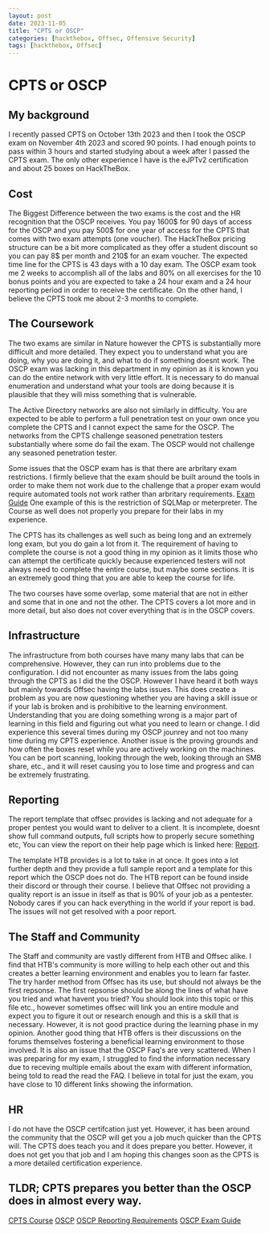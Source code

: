 ```yaml
---
layout: post
date: 2023-11-05
title: "CPTS or OSCP"
categories: [hackthebox, Offsec, Offensive Security]
tags: [hackthebox, Offsec]
---
```


# CPTS or OSCP

## My background

I recently passed CPTS on October 13th 2023 and then I took the OSCP exam on November 4th 2023 and scored 90 points. I had enough points to pass within 3 hours and started studying about a week after I passed the CPTS exam. The only other experience I have is the eJPTv2 certification and about 25 boxes on HackTheBox.


## Cost

The Biggest Difference between the two exams is the cost and the HR recognition that the OSCP receives. You pay 1600$ for 90 days of access for the OSCP and you pay 500$ for one year of access for the CPTS that comes with two exam attempts (one voucher). The HackTheBox pricing structure can be a bit more complicated as they offer a student discount so you can pay 8$ per month and 210$ for an exam voucher. The expected time line for the CPTS is 43 days with a 10 day exam. The OSCP exam took me 2 weeks to accomplish all of the labs and 80% on all exercises for the 10 bonus points and you are expected to take a 24 hour exam and a 24 hour reporting period in order to receive the certificate. On the other hand, I believe the CPTS took me about 2-3 months to complete.


## The Coursework

The two exams are similar in Nature however the CPTS is substantially more difficult and more detailed. They expect you to understand what you are doing, why you are doing it, and what to do if something doesnt work. The OSCP exam was lacking in this department in my opinion as it is known you can do the entire network with very little effort. It is necessary to do manual enumeration and understand what your tools are doing because it is plausible that they will miss something that is vulnerable. 

The Active Directory networks are also not similarly in difficulty. You are expected to be able to perform a full penetration test on your own once you complete the CPTS and I cannot expect the same for the OSCP. The networks from the CPTS challenge seasoned penetration testers substantially where some do fail the exam. The OSCP would not challenge any seasoned penetration tester. 

Some issues that the OSCP exam has is that there are arbritary exam restrictions. I firmly believe that the exam should be built around the tools in order to make them not work due to the challenge that a proper exam would require automated tools not work rather than arbritary requirements. [Exam Guide](https://help.offsec.com/hc/en-us/articles/360040165632-OSCP-Exam-Guide) One example of this is the restriction of SQLMap or meterpreter. The Course as well does not properly you prepare for their labs in my experience. 

The CPTS has its challenges as well such as being long and an extremely long exam, but you do gain a lot from it. The requirement of having to complete the course is not a good thing in my opinion as it limits those who can attempt the certificate quickly because experienced testers will not always need to complete the entire course, but maybe some sections. It is an extremely good thing that you are able to keep the course for life. 

The two courses have some overlap, some material that are not in either and some that in one and not the other. The CPTS covers a lot more and in more detail, but also does not cover everything that is in the OSCP covers.


## Infrastructure

The infrastructure from both courses have many many labs that can be comprehensive. However, they can run into problems due to the configuration. I did not encounter as many issues from the labs going through the CPTS as I did the the OSCP. However I have heard it both ways but mainly towards Offsec having the labs issues. This does create a problem as you are now questioning whether you are having a skill issue or if your lab is broken and is prohibitive to the learning environment. Understanding that you are doing something wrong is a major part of learning in this field and figuring out what you need to learn or change. I did experience this several times during my OSCP jounrey and not too many time during my CPTS experience. Another issue is the proving grounds and how often the boxes reset while you are actively working on the machines. You can be port scanning, looking through the web, looking through an SMB share, etc., and it will reset causing you to lose time and progress and can be extremely frustrating. 


## Reporting

The report template that offsec provides is lacking and not adequate for a proper pentest you would want to deliver to a client. It is incomplete, doesnt show full command outputs, full scripts how to properly secure something etc, You can view the report on their help page which is linked here: [Report](https://help.offsec.com/hc/en-us/articles/360046787731-PEN-200-Reporting-Requirements).

The template HTB provides is a lot to take in at once. It goes into a lot further depth and they provide a full sample report and a template for this report which the OSCP does not do. The HTB report can be found inside their discord or through their course. I believe that Offsec not providing a quality report is an issue in itself as that is 90% of your job as a pentester. Nobody cares if you can hack everything in the world if your report is bad. The issues will not get resolved with a poor report.


## The Staff and Community

The Staff and community are vastly different from HTB and Offsec alike. I find that HTB's community is more willing to help each other out and this creates a better learning environment and enables you to learn far faster. The try harder method from Offsec has its use, but should not always be the first repsonse. The first repsonse should be along the lines of what have you tried and what havent you tried? You should look into this topic or this file etc., however sometimes offsec will link you an entire module and expect you to figure it out or research enough and this is a skill that is necessary. However, it is not good practice during the learning phase in my opinion. Another good thing that HTB offers is their discussions on the forums themselves fostering a beneficial learning environment to those involved. It is also an issue that the OSCP Faq's are very scattered. When I was preparing for my exam, I struggled to find the information necessary due to receving multiple emails about the exam with different information, being told to read the read the FAQ. I believe in total for just the exam, you have close to 10 different links showing the information.


## HR

I do not have the OSCP certifcation just yet. However, it has been around the community that the OSCP will get you a job much quicker than the CPTS will. The CPTS does teach you and it does prepare you better. However, it does not get you that job and I am hoping this changes soon as the CPTS is a more detailed certification experience.


## TLDR; CPTS prepares you better than the OSCP does in almost every way.


[CPTS Course](https://academy.hackthebox.com/preview/certifications/htb-certified-penetration-testing-specialist)
[OSCP](https://offsec.com/courses/pen-200/)
[OSCP Reporting Requirements](https://help.offsec.com/hc/en-us/articles/360046787731-PEN-200-Reporting-Requirements)
[OSCP Exam Guide](https://help.offsec.com/hc/en-us/articles/360040165632-OSCP-Exam-Guide)

